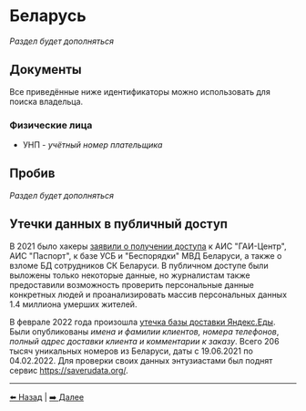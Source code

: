 # Беларусь

*Раздел будет дополняться*

## Документы

Все приведённые ниже идентификаторы можно использовать для поиска владельца.

### Физические лица
- УНП - *учётный номер плательщика*

## Пробив

*Раздел будет дополняться*

## Утечки данных в публичный доступ

В 2021 было хакеры [заявили о получении доступа](https://meduza.io/feature/2021/08/27/belorusskie-kiberpartizany-kazhetsya-vzlomali-bazy-dannyh-mvd-i-uzhe-mesyats-publikuyut-komprometiruyuschuyu-silovikov-informatsiyu)
к АИС "ГАИ-Центр", АИС "Паспорт", к базе УСБ и "Беспорядки" МВД Беларуси, а также
о взломе БД сотрудников СК Беларуси. В публичном доступе были выложены только некоторые данные,
но журналистам также предоставили возможность проверить персональные данные конкретных людей
и проанализировать массив персональных данных 1.4 миллиона умерших жителей.

В феврале 2022 года произошла [утечка базы доставки Яндекс.Еды](https://habr.com/ru/news/t/654039/).
Были опубликованы _имена и фамилии клиентов, номера телефонов_,
_полный адрес доставки клиента и комментарии к заказу_.
Всего 206 тысяч уникальных номеров из Беларуси, даты с 19.06.2021 по 04.02.2022.
Для проверки своих данных энтузиастами был поднят сервис https://saverudata.org/.

---

[⬅️ Назад](./ukraine.md) | [➡️ Далее](./kazakhstan.md)
